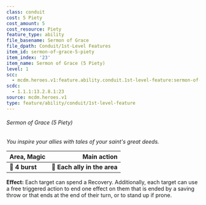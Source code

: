 ```yaml
---
class: conduit
cost: 5 Piety
cost_amount: 5
cost_resource: Piety
feature_type: ability
file_basename: Sermon of Grace
file_dpath: Conduit/1st-Level Features
item_id: sermon-of-grace-5-piety
item_index: '23'
item_name: Sermon of Grace (5 Piety)
level: 1
scc:
  - mcdm.heroes.v1:feature.ability.conduit.1st-level-feature:sermon-of-grace-5-piety
scdc:
  - 1.1.1:13.2.8.1:23
source: mcdm.heroes.v1
type: feature/ability/conduit/1st-level-feature
---
```


###### Sermon of Grace (5 Piety)

*You inspire your allies with tales of your saint's great deeds.*

| **Area, Magic** |              **Main action** |
| --------------- | ---------------------------: |
| **📏 4 burst**  | **🎯 Each ally in the area** |

**Effect:** Each target can spend a Recovery. Additionally, each target can use a free triggered action to end one effect on them that is ended by a saving throw or that ends at the end of their turn, or to stand up if prone.
